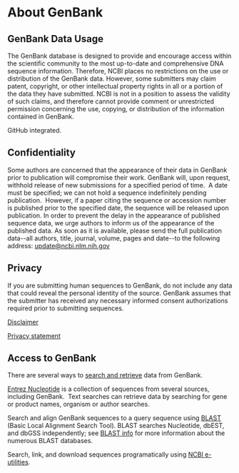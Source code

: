 
# About GenBank

## GenBank Data Usage

The GenBank database is designed to provide and encourage access within the scientific community to the most up-to-date and comprehensive DNA sequence information. Therefore, NCBI places no restrictions on the use or distribution of the GenBank data. However, some submitters may claim patent, copyright, or other intellectual property rights in all or a portion of the data they have submitted. NCBI is not in a position to assess the validity of such claims, and therefore cannot provide comment or unrestricted permission concerning the use, copying, or distribution of the information contained in GenBank.

GitHub integrated.

## Confidentiality

Some authors are concerned that the appearance of their data in GenBank prior to publication will compromise their work. GenBank will, upon request, withhold release of new submissions for a specified period of time.  A date must be specified; we can not hold a sequence indefinitely pending publication.  However, if a paper citing the sequence or accession number is published prior to the specified date, the sequence will be released upon publication. In order to prevent the delay in the appearance of published sequence data, we urge authors to inform us of the appearance of the published data. As soon as it is available, please send the full publication data--all authors, title, journal, volume, pages and date--to the following address: [update@ncbi.nlm.nih.gov](mailto:update@ncbi.nlm.nih.gov)

## Privacy

If you are submitting human sequences to GenBank, do not include any data that could reveal the personal identity of the source. GenBank assumes that the submitter has received any necessary informed consent authorizations required prior to submitting sequences.

[Disclaimer](http://www.ncbi.nlm.nih.gov/About/disclaimer.html)

[Privacy statement](http://www.nlm.nih.gov/privacy.html)

## Access to GenBank

There are several ways to [search and retrieve](/Genbank/GenbankSearch.html) data from GenBank.

[Entrez Nucleotide](http://www.ncbi.nlm.nih.gov/sites/entrez?db=nucleotide) is a collection of sequences from several sources, including GenBank.  Text searches can retrieve data by searching for gene or product names, organism or author searches.

Search and align GenBank sequences to a query sequence using [BLAST](/blast) (Basic Local Alignment Search Tool). BLAST searches Nucleotide, dbEST, and dbGSS independently; see [BLAST info](http://www.ncbi.nlm.nih.gov/blast/producttable.shtml) for more information about the numerous BLAST databases.

Search, link, and download sequences programatically using [NCBI e-utilities](http://www.ncbi.nlm.nih.gov/entrez/query/static/eutils_help.html).
